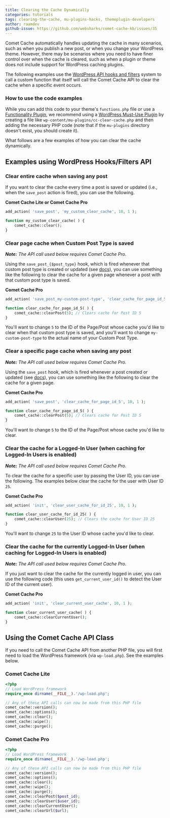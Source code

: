```yaml
---
title: Clearing the Cache Dynamically
categories: tutorials
tags: clearing-the-cache, mu-plugins-hacks, themeplugin-developers
author: raamdev
github-issue: https://github.com/websharks/comet-cache-kb/issues/35
---
```


Comet Cache automatically handles updating the cache in many scenarios, such as when you publish a new post, or when you change your WordPress theme. However, there may be scenarios where you need to have finer control over when the cache is cleared, such as when a plugin or theme does not include support for WordPress caching plugins.

The following examples use the [WordPress API hooks and filters](http://codex.wordpress.org/Plugin_API) system to call a custom function that itself will call the Comet Cache API to clear the cache when a specific event occurs.

### How to use the code examples

While you can add this code to your theme's `functions.php` file or use a [Functionality Plugin](https://wordpress.org/plugins/functionality/), we recommend using a [WordPress Must-Use Plugin](http://codex.wordpress.org/Must_Use_Plugins) by creating a file like `wp-content/mu-plugins/cc-clear-cache.php` and then adding the necessary PHP code (note that if the `mu-plugins` directory doesn't exist, you should create it).

What follows are a few examples of how you can clear the cache dynamically.

## Examples using WordPress Hooks/Filters API

### Clear entire cache when saving any post

If you want to clear the cache every time a post is saved or updated (i.e., when the `save_post` action is fired), you can use the following.

**Comet Cache Lite or Comet Cache Pro**

```php
add_action( 'save_post', 'my_custom_clear_cache', 10, 1 );

function my_custom_clear_cache( ) {
    comet_cache::clear();
}
```

### Clear page cache when Custom Post Type is saved

_**Note:** The API call used below requires Comet Cache Pro._

Using the `save_post_{$post_type}` hook, which is fired whenever that custom post type is created or updated (see [docs](http://codex.wordpress.org/Plugin_API/Action_Reference/save_post)), you can use something like the following to clear the cache for a given page whenever a post with that custom post type is saved.

**Comet Cache Pro**

```php
add_action( 'save_post_my-custom-post-type', 'clear_cache_for_page_id_5', 10, 1 );

function clear_cache_for_page_id_5( ) {
	comet_cache::clearPost(5); // Clears cache for Post ID 5
}
```

You'll want to change `5` to the ID of the Page/Post whose cache you'd like to clear when that custom post type is saved, and you'll want to change `my-custom-post-type` to the actual name of your Custom Post Type.

### Clear a specific page cache when saving any post

_**Note:** The API call used below requires Comet Cache Pro._

Using the `save_post` hook, which is fired whenever a post created or updated (see [docs](http://codex.wordpress.org/Plugin_API/Action_Reference/save_post)), you can use something like the following to clear the cache for a given page.

**Comet Cache Pro**

```php
add_action( 'save_post', 'clear_cache_for_page_id_5', 10, 1 );

function clear_cache_for_page_id_5( ) {
	comet_cache::clearPost(5); // Clears cache for Post ID 5
}
```

You'll want to change `5` to the ID of the Page/Post whose cache you'd like to clear.

### Clear the cache for a Logged-In User (when caching for Logged-In Users is enabled)

_**Note:** The API call used below requires Comet Cache Pro._

To clear the cache for a specific user by passing the User ID, you can use the following. The examples below clear the cache for the user with User ID `25`.

**Comet Cache Pro**

```php
add_action( 'init', 'clear_user_cache_for_id_25', 10, 1 );

function clear_user_cache_for_id_25( ) {
	comet_cache::clearUser(25); // Clears the cache for User ID 25
}
```

You'll want to change `25` to the User ID whose cache you'd like to clear.

### Clear the cache for the currently Logged-In User (when caching for Logged-In Users is enabled)

_**Note:** The API call used below requires Comet Cache Pro._

If you just want to clear the cache for the currently logged in user, you can use the following code (this uses `get_current_user_id()` to detect the User ID of the current user).

**Comet Cache Pro**

```php
add_action( 'init', 'clear_current_user_cache', 10, 1 );

function clear_current_user_cache( ) {
	comet_cache::clearCurrentUser();
}
```

## Using the Comet Cache API Class

If you need to call the Comet Cache API from another PHP file, you will first need to load the WordPress framework (via `wp-load.php`). See the examples below.

### Comet Cache Lite

```php
<?php
// Load WordPress framework
require_once dirname(__FILE__).'/wp-load.php';

// Any of these API calls can now be made from this PHP file
comet_cache::version();
comet_cache::options();
comet_cache::clear();
comet_cache::wipe();
comet_cache::purge();
```

### Comet Cache Pro

```php
<?php
// Load WordPress framework
require_once dirname(__FILE__).'/wp-load.php';

// Any of these API calls can now be made from this PHP file
comet_cache::version();
comet_cache::options();
comet_cache::clear();
comet_cache::wipe();
comet_cache::purge();
comet_cache::clearPost($post_id);
comet_cache::clearUser($user_id);
comet_cache::clearCurrentUser();
comet_cache::clearUrl($url);
```
